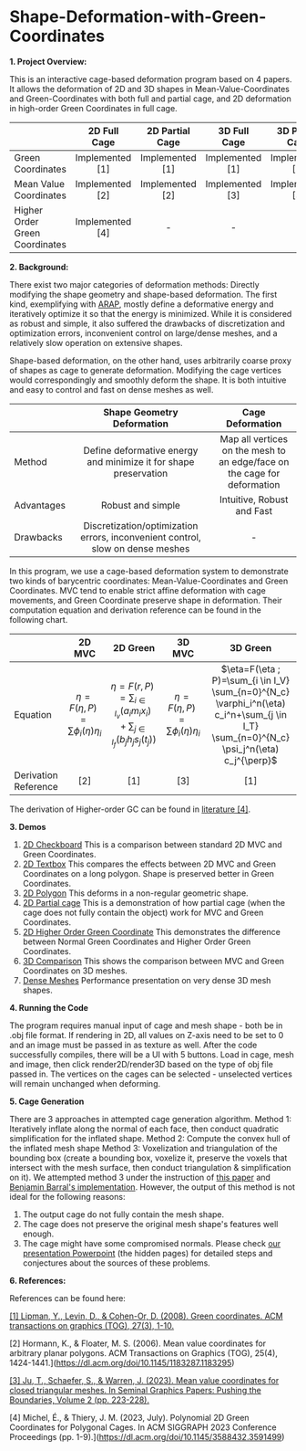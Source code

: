 # Shape-Deformation-with-Green-Coordinates
**1. Project Overview:**


This is an interactive cage-based deformation program based on 4 papers. It allows the deformation of 2D and 3D shapes in Mean-Value-Coordinates and Green-Coordinates with both full and partial cage, and 2D deformation in high-order Green Coordinates in full cage.

|                               | 2D Full Cage       | 2D Partial Cage    | 3D Full Cage       | 3D Partial Cage    |
|-------------------------------|:------------------:|:------------------:|:------------------:|:------------------:|
| Green Coordinates             | Implemented [1]    | Implemented [1]    | Implemented [1]    | Implemented [1]    |
| Mean Value Coordinates        | Implemented [2]    | Implemented [2]    | Implemented [3]    | Implemented [3]    |
| Higher Order Green Coordinates| Implemented [4]    | -                  | -                  | -                  |

**2. Background:**

There exist two major categories of deformation methods: Directly modifying the shape geometry and shape-based deformation. The first kind, exemplifying with [ARAP](https://igl.ethz.ch/projects/ARAP/arap_web.pdf), mostly define a deformative energy and iteratively optimize it so that the energy is minimized. While it is considered as robust and simple, it also suffered the drawbacks of discretization and optimization errors, inconvenient control on large/dense meshes, and a relatively slow operation on extensive shapes.

Shape-based deformation, on the other hand, uses arbitrarily coarse proxy of shapes as cage to generate deformation. Modifying the cage vertices would correspondingly and smoothly deform the shape. It is both intuitive and easy to control and fast on dense meshes as well.

|            | Shape Geometry Deformation       | Cage Deformation    |
|------------|:--------------------------------:|:-------------------:|
| Method     | Define deformative energy and minimize it for shape preservation | Map all vertices on the mesh to an edge/face on the cage for deformation |
| Advantages | Robust and simple                  | Intuitive, Robust and Fast    |
| Drawbacks  | Discretization/optimization errors, inconvenient control, slow on dense meshes    | - |


In this program, we use a cage-based deformation system to demonstrate two kinds of barycentric coordinates: Mean-Value-Coordinates and Green Coordinates. MVC tend to enable strict affine deformation with cage movements, and Green Coordinate preserve shape in deformation. Their computation equation and derivation reference can be found in the following chart.

|                        | 2D MVC             | 2D Green           | 3D MVC             | 3D Green           |
|------------------------|:------------------:|:------------------:|:------------------:|:------------------:|
| Equation               | $\eta = F(\eta, P) = \sum \phi_i(\eta)\eta_i$    |$\eta = F(r, P) = \sum_{i \in I_v} (a_i m_i x_i) + \sum_{j \in I_f} (b_j h_j s_j(t_j))$    |  $\eta = F(\eta, P) = \sum \phi_i(\eta)\eta_i$    | $\eta=F(\eta ; P)=\sum_{i \in I_V} \sum_{n=0}^{N_c} \varphi_i^n(\eta) c_i^n+\sum_{j \in I_T} \sum_{n=0}^{N_c} \psi_j^n(\eta) c_j^{\perp}$ |
| Derivation Reference   | [2]    | [1] | [3]    | [1]    |

The derivation of Higher-order GC can be found in [literature [4]](https://dl.acm.org/doi/10.1145/3588432.3591499).

**3. Demos**

1. [2D Checkboard](https://drive.google.com/file/d/1Tv90_fNeY3msEWVUe6MKIQjMk2p1p7Hs/view?resourcekey) This is a comparison between standard 2D MVC and Green Coordinates.
2. [2D Textbox](https://drive.google.com/file/d/1eL7cK24PDWqYp1cIfKZ9WoCwSlH22cfV/view?resourcekey) This compares the effects between 2D MVC and Green Coordinates on a long polygon. Shape is preserved better in Green Coordinates.
3. [2D Polygon](https://drive.google.com/file/d/1Y2jMKp0Q78xqYkU0DVxVk2EkSoMKLAoM/view?resourcekey) This deforms in a non-regular geometric shape.
4. [2D Partial cage](https://drive.google.com/file/d/1rzItOy5FuhK3ILUQJuMyod_5LOBUMP9s/view?resourcekey) This is a demonstration of how partial cage (when the cage does not fully contain the object) work for MVC and Green Coordinates.
5. [2D Higher Order Green Coordinate](https://drive.google.com/file/d/1P3DTDgx6zwGS-er37GczWgRKbHiA7IeV/view?resourcekey) This demonstrates the difference between Normal Green Coordinates and Higher Order Green Coordinates.
6. [3D Comparison](https://drive.google.com/file/d/1JZJuo6hvgi2CI2oz2v3cUJzgsg5bKquL/view?resourcekey) This shows the comparison between MVC and Green Coordinates on 3D meshes.
7. [Dense Meshes](https://drive.google.com/file/d/19qOvTyO6YCqAK_aAb3zB-NklKSfiVfhZ/view?resourcekey) Performance presentation on very dense 3D mesh shapes.


**4. Running the Code**

The program requires manual input of cage and mesh shape - both be in .obj file format. If rendering in 2D, all values on Z-axis need to be set to 0 and an image must be passed in as texture as well. After the code successfully compiles, there will be a UI with 5 buttons. Load in cage, mesh and image, then click render2D/render3D based on the type of obj file passed in. The vertices on the cages can be selected - unselected vertices will remain unchanged when deforming.


**5. Cage Generation**

There are 3 approaches in attempted cage generation algorithm.
Method 1: Iteratively inflate along the normal of each face, then conduct quadratic simplification for the inflated shape.
Method 2: Compute the convex hull of the inflated mesh shape
Method 3: Voxelization and triangulation of the bounding box (create a bounding box, voxelize it, preserve the voxels that intersect with the mesh surface, then conduct triangulation & simplification on it).
We attempted method 3 under the instruction of [this paper](http://www.cad.zju.edu.cn/home/hwlin/pdf_files/Automatic-generation-of-coarse-bounding-cages-from-dense-meshes.pdf) and [Benjamin Barral's implementation](https://github.com/BenjBarral/Cage-Based-Deformation-MVC). However, the output of this method is not ideal for the following reasons:
1. The output cage do not fully contain the mesh shape.
2. The cage does not preserve the original mesh shape's features well enough.
3. The cage might have some compromised normals.
Please check [our presentation Powerpoint](https://docs.google.com/presentation/d/1sWqiZ9bn0oQjIBL6exVA91wCfn0Mvm8iWtjkzzziVLQ/edit#slide=id.g2dad409eede_0_63) (the hidden pages) for detailed steps and conjectures about the sources of these problems. 


**6. References:**

References can be found here:

[[1] Lipman, Y., Levin, D., & Cohen-Or, D. (2008). Green coordinates. ACM transactions on graphics (TOG), 27(3), 1-10.](https://dl.acm.org/doi/10.1145/1360612.1360677#:~:text=The%20coordinates%20are%20motivated%20by,with%20a%20shape%2Dpreserving%20property.)

[2] Hormann, K., & Floater, M. S. (2006). Mean value coordinates for arbitrary planar polygons. ACM Transactions on Graphics (TOG), 25(4), 1424-1441.](https://dl.acm.org/doi/10.1145/1183287.1183295)

[[3] Ju, T., Schaefer, S., & Warren, J. (2023). Mean value coordinates for closed triangular meshes. In Seminal Graphics Papers: Pushing the Boundaries, Volume 2 (pp. 223-228).](https://www.cse.wustl.edu/~taoju/research/meanvalue.pdf)

[4] Michel, É., & Thiery, J. M. (2023, July). Polynomial 2D Green Coordinates for Polygonal Cages. In ACM SIGGRAPH 2023 Conference Proceedings (pp. 1-9).](https://dl.acm.org/doi/10.1145/3588432.3591499)

